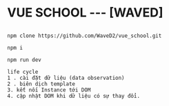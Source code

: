 # VUE SCHOOL --- [WAVED]

##

```
npm clone https://github.com/WaveD2/vue_school.git

npm i

npm run dev
```

```
life cycle
1 . cài đặt dữ liệu (data observation)
2 . biên dịch template
3. kết nối Instance tới DOM
4. cập nhật DOM khi dữ liệu có sự thay đổi.
```
